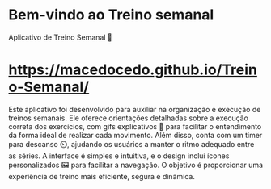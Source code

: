 # Bem-vindo ao Treino semanal 

Aplicativo de Treino Semanal 💪

# https://macedocedo.github.io/Treino-Semanal/

Este aplicativo foi desenvolvido para auxiliar na organização e execução de treinos semanais. Ele oferece orientações detalhadas sobre a execução correta dos exercícios, com gifs explicativos 🎥 para facilitar o entendimento da forma ideal de realizar cada movimento. Além disso, conta com um timer para descanso ⏲️, ajudando os usuários a manter o ritmo adequado entre as séries. A interface é simples e intuitiva, e o design inclui ícones personalizados 🖼️ para facilitar a navegação. O objetivo é proporcionar uma experiência de treino mais eficiente, segura e dinâmica.
